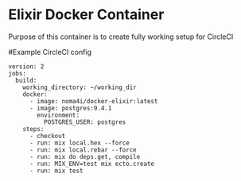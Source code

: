 # Elixir Docker Container

Purpose of this container is to create fully working setup for CircleCI

#Example CircleCI config

```
version: 2
jobs:
  build:
    working_directory: ~/working_dir
    docker:
      - image: noma4i/docker-elixir:latest
      - image: postgres:9.4.1
        environment:
          POSTGRES_USER: postgres
    steps:
      - checkout
      - run: mix local.hex --force
      - run: mix local.rebar --force
      - run: mix do deps.get, compile
      - run: MIX_ENV=test mix ecto.create
      - run: mix test
```

